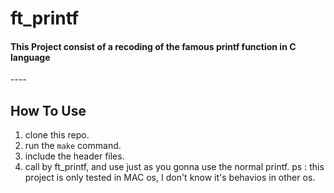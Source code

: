 # ft_printf

<h4>This Project consist of a recoding of the famous printf function in C language</h4>
----

## How To Use
1. clone this repo.
2. run the `make` command.
3. include the header files.
4. call by ft_printf, and use just as you gonna use the normal printf.
ps : this project is only tested in MAC os, I don't know it's behavios in other os.
